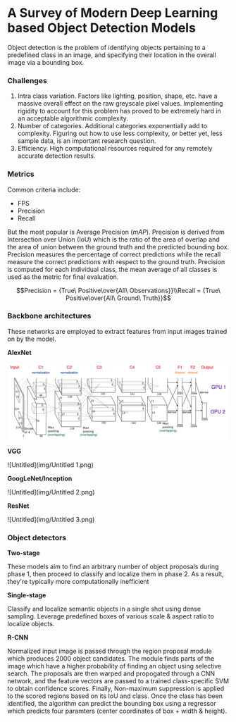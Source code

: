 # A Survey of Modern Deep Learning based Object Detection Models

Object detection is the problem of identifying objects pertaining to a predefined class in an image, and specifying their location in the overall image via a bounding box.

### Challenges

1. Intra class variation. Factors like lighting, position, shape, etc. have a massive overall effect on the raw greyscale pixel values. Implementing rigidity to account for this problem has proved to be extremely hard in an acceptable algorithmic complexity. 
2. Number of categories. Additional categories exponentially add to complexity. Figuring out how to use less complexity, or better yet, less sample data, is an important research question. 
3. Efficiency. High computational resources required for any remotely accurate detection results.

### Metrics

Common criteria include:

- FPS
- Precision
- Recall

But the most popular is Average Precision ($mAP$). Precision is derived from Intersection over Union (IoU) which is the ratio of the area of overlap and the area of union between the ground truth and the predicted bounding box. Precision measures the percentage of correct predictions while the recall measure the correct predictions with respect to the ground truth. Precision is computed for each individual class, the mean average of all classes is used as the metric for final evaluation.

$$Precision = {True\ Positive\over{All\ Observations}}\\Recall = {True\ Positive\over{All\ Ground\ Truth}}$$

### Backbone architectures

These networks are employed to extract features from input images trained on by the model.

**AlexNet**

![Untitled](img/Untitled.png)

**VGG**

![Untitled](img/Untitled 1.png)

**GoogLeNet/Inception**

![Untitled](img/Untitled 2.png)

**ResNet**

![Untitled](img/Untitled 3.png)

### Object detectors

**Two-stage**

These models aim to find an arbitrary number of object proposals during phase 1, then proceed to classify and localize them in phase 2. As a result, they're typically more computationally inefficient

**Single-stage**

Classify and localize semantic objects in a single shot using dense sampling. Leverage predefined boxes of various scale & aspect ratio to localize objects. 

**R-CNN**

Normalized input image is passed through the region proposal module which produces 2000 object candidates. The module finds parts of the image which have a higher probability of finding an object using selective search. The proposals are then warped and propogated through a CNN network, and the feature vectors are passed to a trained class-specific SVM to obtain confidence scores. Finally, Non-maximum suppression is applied to the scored regions based on its IoU and class. Once the class has been identified, the algorithm can predict the bounding box using a regressor which predicts four paramters (center coordinates of box + width & height). 